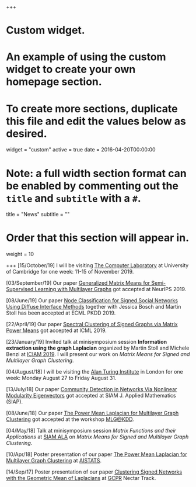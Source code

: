 +++
# Custom widget.
# An example of using the custom widget to create your own homepage section.
# To create more sections, duplicate this file and edit the values below as desired.
widget = "custom"
active = true
date = 2016-04-20T00:00:00

# Note: a full width section format can be enabled by commenting out the `title` and `subtitle` with a `#`.
title = "News"
subtitle = ""

# Order that this section will appear in.
weight = 10

+++
[15/October/19] I will be visiting [The Computer Laboratory](https://www.cl.cam.ac.uk/) at University of Cambridge for one week: 11-15 of November 2019.

[03/September/19] Our paper [Generalized Matrix Means for Semi-Supervised Learning with Multilayer Graphs](#publications) got accepted at NeurIPS 2019.

[08/June/19] Our paper [Node Classification for Signed Social Networks Using Diffuse Interface Methods](#publications) together with Jessica Bosch and Martin Stoll has been accepted at ECML PKDD 2019.

[22/April/19] Our paper [Spectral Clustering of Signed Graphs via Matrix Power Means](#publications) got accepted at ICML 2019.

[23/January/19] Invited talk at minisymposium session __Information extraction using the graph Laplacian__ organized by Martin Stoll and Michele Benzi at [ICIAM 2019](https://iciam2019.org/). I will present our work on *Matrix Means for Signed and Multilayer Graph Clustering*.


[04/August/18] I will be visiting the [Alan Turing Institute](https://www.turing.ac.uk/) in London for one week: Monday August 27 to Friday August 31. 

[13/July/18] Our paper [Community Detection in Networks Via Nonlinear Modularity Eigenvectors](#publications) got accepted at SIAM J. Applied Mathematics (SIAP).

[08/June/18] Our paper [The Power Mean Laplacian for Multilayer Graph Clustering](#publications) got accepted at the workshop [MLG@KDD](http://www.mlgworkshop.org/2018/).

[04/May/18]  Talk at minisymposium session *Matrix Functions and their Applications* at [SIAM ALA](http://www.math.hkbu.edu.hk/siam-ala18/) on *Matrix Means for Signed and Multilayer Graph Clustering*.

[10/Apr/18] Poster presentation of our paper [The Power Mean Laplacian for Multilayer Graph Clustering](#publications) at [AISTATS](https://www.aistats.org/aistats2018/).

[14/Sep/17]  Poster presentation of our paper [Clustering Signed Networks with the Geometric Mean of Laplacians](#publications) at [GCPR](https://gcpr2017.dmi.unibas.ch/en/) Nectar Track.
